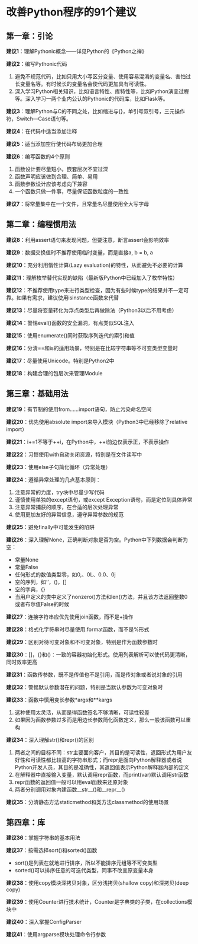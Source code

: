# 改善Python程序的91个建议

## 第一章：引论

**建议1**：理解Pythonic概念——详见Python的《Python之禅》

**建议2**：编写Pythonic代码

1. 避免不规范代码，比如只用大小写区分变量、使用容易混淆的变量名、害怕过长变量名等。有时候长的变量名会使代码更加具有可读性。
1. 深入学习Python相关知识，比如语言特性、库特性等，比如Python演变过程等。深入学习一两个业内公认的Pythonic的代码库，比如Flask等。

**建议3**：理解Python与C的不同之处，比如缩进与{}，单引号双引号，三元操作符，Switch—Case语句等。

**建议4**：在代码中适当添加注释

**建议5**：适当添加空行使代码布局更加合理

**建议6**：编写函数的4个原则

1. 函数设计要尽量短小，嵌套层次不宜过深
1. 函数声明应该做到合理、简单、易用
1. 函数参数设计应该考虑向下兼容
1. 一个函数只做一件事，尽量保证函数粒度的一致性

**建议7**：将常量集中在一个文件，且常量名尽量使用全大写字母

## 第二章：编程惯用法

**建议8**：利用assert语句来发现问题，但要注意，断言assert会影响效率

**建议9**：数据交换值时不推荐使用临时变量，而是直接a, b = b, a

**建议10**：充分利用惰性计算(Lazy evaluation)的特性，从而避免不必要的计算

**建议11**：理解枚举替代实现的缺陷（最新版Python中已经加入了枚举特性）

**建议12**：不推荐使用type来进行类型检查，因为有些时候type的结果并不一定可靠。如果有需求，建议使用isinstance函数来代替

**建议13**：尽量将变量转化为浮点类型后再做除法（Python3以后不用考虑）

**建议14**：警惕eval()函数的安全漏洞，有点类似SQL注入

**建议15**：使用enumerate()同时获取序列迭代的索引和值

**建议16**：分清==和is的适用场景，特别是在比较字符串等不可变类型变量时

**建议17**：尽量使用Unicode。特别是Python2中

**建议18**：构建合理的包层次来管理Module

## 第三章：基础用法

**建议19**：有节制的使用from……import语句，防止污染命名空间

**建议20**：优先使用absolute import来导入模块（Python3中已经移除了relative import）

**建议21**：i+=1不等于++i，在Python中，++i前边仅表示正，不表示操作

**建议22**：习惯使用with自动关闭资源，特别是在文件读写中

**建议23**：使用else子句简化循环（异常处理）

**建议24**：遵循异常处理的几点基本原则：

1. 注意异常的力度，try块中尽量少写代码
1. 谨慎使用单独的except语句，或except Exception语句，而是定位到具体异常
1. 注意异常捕获的顺序，在合适的层次处理异常
1. 使用更加友好的异常信息，遵守异常参数的规范

**建议25**：避免finally中可能发生的陷阱

**建议26**：深入理解None，正确判断对象是否为空。Python中下列数据会判断为空：

- 常量None
- 常量False
- 任何形式的数值类型零，如0,、0L、0.0、0j
- 空的序列，如‘’，()，[]
- 空的字典，{}
- 当用户定义的类中定义了nonzero()方法和len()方法，并且该方法返回整数0或者布尔值False的时候

**建议27**：连接字符串应优先使用join函数，而不是+操作

**建议28**：格式化字符串时尽量使用.format函数，而不是%形式

**建议29**：区别对待可变对象和不可变对象，特别是作为函数参数时

**建议30**：[]，{}和()：一致的容器初始化形式。使用列表解析可以使代码更清晰，同时效率更高

**建议31**：函数传参数，既不是传值也不是引用，而是传对象或者说对象的引用

**建议32**：警惕默认参数潜在的问题，特别是当默认参数为可变对象时

**建议33**：函数中慎用变长参数*args和\*\*kargs

1. 这种使用太灵活，从而是得函数签名不够清晰，可读性较差
2. 如果因为函数参数过多而是用边长参数简化函数定义，那么一般该函数可以重构

**建议34**：深入理解str()和repr()的区别

1. 两者之间的目标不同：str主要面向客户，其目的是可读性，返回形式为用户友好性和可读性都比较高的字符串形式；而repr是面向Python解释器或者说Python开发人员，其目的是准确性，其返回值表示Python解释器内部的定义
2. 在解释器中直接输入变量，默认调用repr函数，而print(var)默认调用str函数
3. repr函数的返回值一般可以用eval函数来还原对象
4. 两者分别调用对象内建函数\_\_str\_\_()和\_\_repr\_\_()

**建议35**：分清静态方法staticmethod和类方法classmethod的使用场景

## 第四章：库

**建议36**：掌握字符串的基本用法

**建议37**：按需选择sort()和sorted()函数

- sort()是列表在就地进行排序，所以不能排序元组等不可变类型
- sorted()可以排序任意的可迭代类型，同事不改变原变量本身

**建议38**：使用copy模块深拷贝对象，区分浅拷贝(shallow copy)和深拷贝(deep copy)

**建议39**：使用Counter进行技术统计，Counter是字典类的子类，在collections模块中

**建议40**：深入掌握ConfigParser

**建议41**：使用argparse模块处理命令行参数